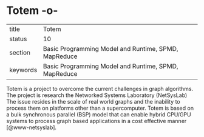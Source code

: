 # Totem -o-


|          |                                                      |
| -------- | ---------------------------------------------------- |
| title    | Totem                                                | 
| status   | 10                                                   |
| section  | Basic Programming Model and Runtime, SPMD, MapReduce |
| keywords | Basic Programming Model and Runtime, SPMD, MapReduce |



Totem is a project to overcome the current challenges in graph
algorithms.  The project is research the Networked Systems Laboratory
(NetSysLab) The issue resides in the scale of real world graphs and
the inability to process them on platforms other than a supercomputer.
Totem is based on a bulk synchronous parallel (BSP) model that can
enable hybrid CPU/GPU systems to process graph based applications in a
cost effective manner [@www-netsyslab].





